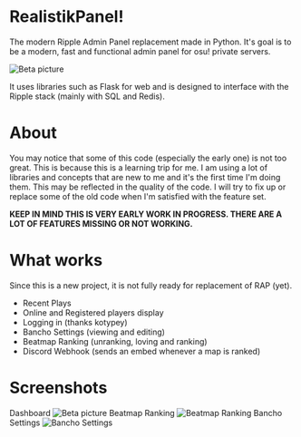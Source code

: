 # RealistikPanel!
The modern Ripple Admin Panel replacement made in Python. It's goal is to be a modern, fast and functional admin panel for osu! private servers.

![Beta picture](https://i.imgur.com/slyL9Q0.png)

It uses libraries such as Flask for web and is designed to interface with the Ripple stack (mainly with SQL and Redis).

# About

You may notice that some of this code (especially the early one) is not too great. This is because this is a learning trip for me.
I am using a lot of libraries and concepts that are new to me and it's the first time I'm doing them.
This may be reflected in the quality of the code. I will try to fix up or replace some of the old code when I'm satisfied with the feature set.

**KEEP IN MIND THIS IS VERY EARLY WORK IN PROGRESS. THERE ARE A LOT OF FEATURES MISSING OR NOT WORKING.**

# What works
Since this is a new project, it is not fully ready for replacement of RAP (yet).
- Recent Plays
- Online and Registered players display
- Logging in (thanks kotypey)
- Bancho Settings (viewing and editing)
- Beatmap Ranking (unranking, loving and ranking)
- Discord Webhook (sends an embed whenever a map is ranked)

# Screenshots
Dashboard
![Beta picture](https://i.imgur.com/slyL9Q0.png)
Beatmap Ranking
![Beatmap Ranking](https://i.imgur.com/e8HNce6.png)
Bancho Settings
![Bancho Settings](https://i.imgur.com/VPwRmY5.png)

